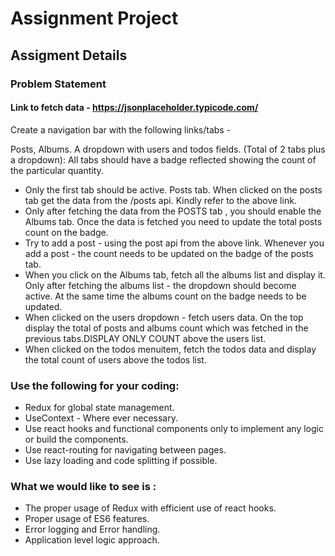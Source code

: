 # Assignment Project

## Assigment Details

### Problem Statement

#### Link to fetch data - https://jsonplaceholder.typicode.com/

Create a navigation bar with the following links/tabs - 

Posts, Albums. A dropdown with users and todos fields. (Total of 2 tabs plus a dropdown): All tabs should have a badge reflected showing the count of the particular quantity. 


- Only the first tab should be active. Posts tab. When clicked on the posts tab get the data from the /posts api. Kindly refer to the above link. 
- Only after fetching the data from the POSTS tab , you should enable the Albums tab. Once the data is fetched you need to update the total posts count on the badge. 
- Try to add a post - using the post api from the above link. Whenever you add a post - the count needs to be updated on the badge of the posts tab. 
- When you click on the Albums tab, fetch all the albums list and display it. Only after fetching the albums list - the dropdown should become active. At the same time the albums count on the badge needs to be updated. 
- When clicked on the users dropdown - fetch users data. On the top display the total of posts and albums count which was fetched in the previous tabs.DISPLAY ONLY COUNT above the users list. 
- When clicked on the todos menuitem, fetch the todos data and display the total count of users above the todos list. 

### Use the following for your coding:
- Redux for global state management. 
- UseContext - Where ever necessary.
- Use react hooks and functional components only to implement any logic or build the components.
- Use react-routing for navigating between pages. 
- Use lazy loading and code splitting if possible.

### What we would like to see is :
- The proper usage of Redux with efficient use of react hooks. 
- Proper usage of ES6 features. 
- Error logging and Error handling. 
- Application level logic approach.